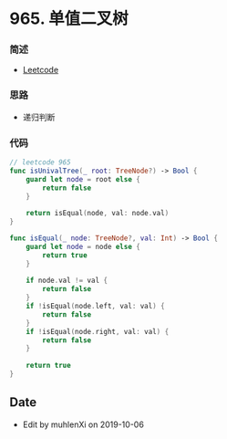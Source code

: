 # 965. 单值二叉树

### 简述

- [Leetcode](https://leetcode-cn.com/problems/univalued-binary-tree/)

### 思路

- 递归判断

### 代码

```swift
// leetcode 965
func isUnivalTree(_ root: TreeNode?) -> Bool {
    guard let node = root else {
        return false
    }
    
    return isEqual(node, val: node.val)
}

func isEqual(_ node: TreeNode?, val: Int) -> Bool {
    guard let node = node else {
        return true
    }
    
    if node.val != val {
        return false
    }
    if !isEqual(node.left, val: val) {
        return false
    }
    if !isEqual(node.right, val: val) {
        return false
    }
    
    return true
}

```

## Date

- Edit by muhlenXi on 2019-10-06
